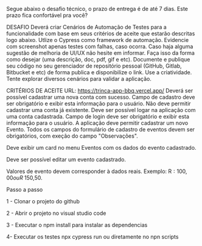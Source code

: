 Segue abaixo o desafio técnico, o prazo de entrega é de até 7 dias. Este prazo fica confortável pra você? 

DESAFIO
Deverá criar Cenários de Automação de Testes para a funcionalidade com base em seus critérios de aceite que estarão descritas logo abaixo.
Utlize o Cypress como framework de automação.
Evidencie com screenshot apenas testes com falhas, caso ocorra.
Caso haja alguma sugestão de melhoria de UI/UX não hesite em informar. Faça isso da forma como desejar (uma descrição, doc, pdf, gif e etc).
Documente e publique seu código no seu gerenciador de repositório pessoal (GitHub, Gitlab, Bitbucket e etc) de forma publica e disponibilize o link.
Use a criatividade. Tente explorar diversos cenários para validar a aplicação.

CRITÉRIOS DE ACEITE
URL: https://trinca-app-bbq.vercel.app/
Deverá ser possível cadastrar uma nova conta com sucesso.
Campo de cadastro deve ser obrigatório e exibir esta informação para o usuário.
Não deve permitir cadastrar uma conta já existente.
Deve ser possível logar na aplicação com uma conta cadastrada.
Campo de login deve ser obrigatório e exibir esta informação para o usuário.
A aplicação deve permitir cadastrar um novo Evento.
Todos os campos do formulário de cadastro de eventos devem ser obrigatórios, com exeção do campo "Observações".

Deve exibir um card no menu Eventos com os dados do evento cadastrado.

Deve ser possível editar um evento cadastrado.

Valores de evento devem corresponder à dados reais. Exemplo: R$: 100,00 ou R$ 150,50.


Passo a passo

1 - Clonar o projeto do github 

2 - Abrir o projeto no visual studio code

3 - Executar o npm install para instalar as dependencias

4- Executar os testes npx cypress run ou diretamente no npn scripts
